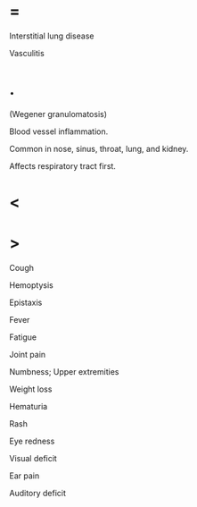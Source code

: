 # =

Interstitial lung disease

Vasculitis

# .

(Wegener granulomatosis)

Blood vessel inflammation.

Common in nose, sinus, throat, lung, and kidney.

Affects respiratory tract first.

# <

# >

Cough

Hemoptysis

Epistaxis

Fever

Fatigue

Joint pain

Numbness; Upper extremities

Weight loss

Hematuria

Rash

Eye redness

Visual deficit

Ear pain

Auditory deficit
